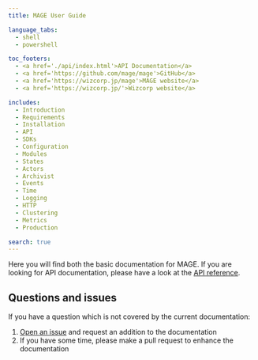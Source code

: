 ```yaml
---
title: MAGE User Guide

language_tabs:
  - shell
  - powershell

toc_footers:
  - <a href='./api/index.html'>API Documentation</a>
  - <a href='https://github.com/mage/mage'>GitHub</a>
  - <a href='https://wizcorp.jp/mage'>MAGE website</a>
  - <a href='https://wizcorp.jp/'>Wizcorp website</a>

includes:
  - Introduction
  - Requirements
  - Installation
  - API
  - SDKs
  - Configuration
  - Modules
  - States
  - Actors
  - Archivist
  - Events
  - Time
  - Logging
  - HTTP
  - Clustering
  - Metrics
  - Production

search: true
---
```


Here you will find both the basic documentation for MAGE.
If you are looking for API documentation,
please have a look at the [API reference](./api/).

## Questions and issues

If you have a question which is not covered by the current
documentation:

  1. [Open an issue](https://github.com/mage/mage/issues/new) and request an addition to the documentation
  2. If you have some time, please make a pull request to enhance the documentation
